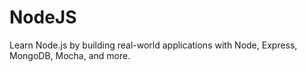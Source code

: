 NodeJS
======

Learn Node.js by building real-world applications with Node, Express, MongoDB, Mocha, and more.